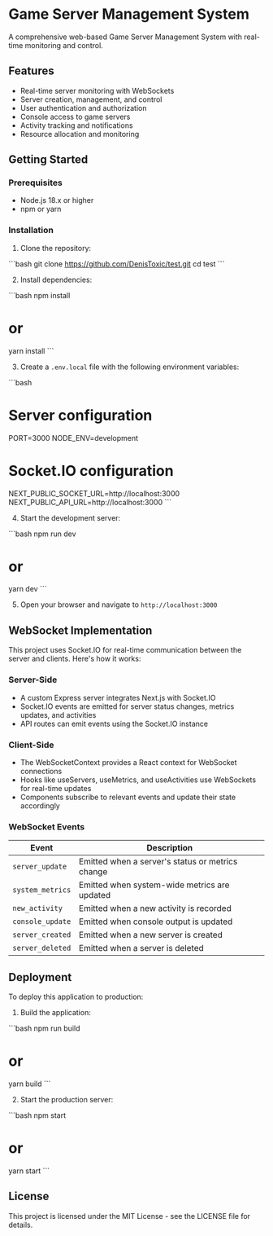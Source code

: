 # Game Server Management System

A comprehensive web-based Game Server Management System with real-time monitoring and control.

## Features

- Real-time server monitoring with WebSockets
- Server creation, management, and control
- User authentication and authorization
- Console access to game servers
- Activity tracking and notifications
- Resource allocation and monitoring

## Getting Started

### Prerequisites

- Node.js 18.x or higher
- npm or yarn

### Installation

1. Clone the repository:

\`\`\`bash
git clone https://github.com/DenisToxic/test.git
cd test
\`\`\`

2. Install dependencies:

\`\`\`bash
npm install
# or
yarn install
\`\`\`

3. Create a `.env.local` file with the following environment variables:

\`\`\`bash
# Server configuration
PORT=3000
NODE_ENV=development

# Socket.IO configuration
NEXT_PUBLIC_SOCKET_URL=http://localhost:3000
NEXT_PUBLIC_API_URL=http://localhost:3000
\`\`\`

4. Start the development server:

\`\`\`bash
npm run dev
# or
yarn dev
\`\`\`

5. Open your browser and navigate to `http://localhost:3000`

## WebSocket Implementation

This project uses Socket.IO for real-time communication between the server and clients. Here's how it works:

### Server-Side

- A custom Express server integrates Next.js with Socket.IO
- Socket.IO events are emitted for server status changes, metrics updates, and activities
- API routes can emit events using the Socket.IO instance

### Client-Side

- The WebSocketContext provides a React context for WebSocket connections
- Hooks like useServers, useMetrics, and useActivities use WebSockets for real-time updates
- Components subscribe to relevant events and update their state accordingly

### WebSocket Events

| Event | Description |
|-------|-------------|
| `server_update` | Emitted when a server's status or metrics change |
| `system_metrics` | Emitted when system-wide metrics are updated |
| `new_activity` | Emitted when a new activity is recorded |
| `console_update` | Emitted when console output is updated |
| `server_created` | Emitted when a new server is created |
| `server_deleted` | Emitted when a server is deleted |

## Deployment

To deploy this application to production:

1. Build the application:

\`\`\`bash
npm run build
# or
yarn build
\`\`\`

2. Start the production server:

\`\`\`bash
npm start
# or
yarn start
\`\`\`

## License

This project is licensed under the MIT License - see the LICENSE file for details.
